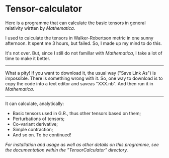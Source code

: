 Tensor-calculator
=================

Here is a programme that can calculate the basic tensors in general relativity wirtten by <i>Mathematica</i>.

I used to calculate the tensors in Walker-Robertson metric in one sunny afternoon. It spent me 3 hours, but failed.
So, I made up my mind to do this.

It's not over. But, since I still do not famillar with <i>Mathematica</i>, I take a lot of time to make it better.

<hr>

What a pity! If you want to download it, the usual way ("Save Link As") is impossible. There is something wrong with it.
So, one way to download is to copy the code into a text editor and saveas "XXX.nb". And then run it in <i>Mathematica</i>.

<hr>

It can calculate, analytically:

* Basic tensors used in G.R., thus other tensors based on them;
* Perturbations of tensors;
* Co-variant derivative;
* Simple contraction;
* And so on. To be continued!

<i>For installation and usage as well as other details on this programme, see the documentation within the "TensorCalculator" directory.</i>
